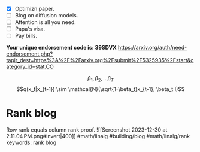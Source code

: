 - [x] Optimizn paper.
- [ ] Blog on diffusion models.
- [ ] Attention is all you need.
- [ ] Papa's visa.
- [ ] Pay bills.

**Your unique endorsement code is: 39SDVX**
https://arxiv.org/auth/need-endorsement.php?tapir_dest=https%3A%2F%2Farxiv.org%2Fsubmit%2F5325935%2Fstart&category_id=stat.CO

$$\beta_1, \beta_2, \dots \beta_T$$
$$q(x_t|x_{t-1}) \sim \mathcal{N}(\sqrt{1-\beta_t}x_{t-1}, \beta_t I)$$

# Rank blog
Row rank equals column rank proof.
![[Screenshot 2023-12-30 at 2.11.04 PM.png#invert|400]]
#math/linalg #building/blog #math/linalg/rank keywords: rank blog


